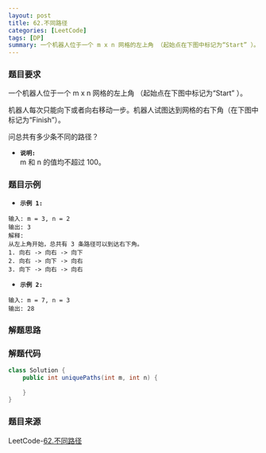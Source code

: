 ```yaml
---
layout: post
title: 62.不同路径
categories: [LeetCode]
tags: [DP]
summary: 一个机器人位于一个 m x n 网格的左上角 （起始点在下图中标记为“Start” ）。
---
```


### 题目要求
一个机器人位于一个 m x n 网格的左上角 （起始点在下图中标记为“Start” ）。

机器人每次只能向下或者向右移动一步。机器人试图达到网格的右下角（在下图中标记为“Finish”）。

问总共有多少条不同的路径？


- **`说明:`**  
m 和 n 的值均不超过 100。

### 题目示例
- **`示例 1:`**  
```
输入: m = 3, n = 2
输出: 3
解释:
从左上角开始，总共有 3 条路径可以到达右下角。
1. 向右 -> 向右 -> 向下
2. 向右 -> 向下 -> 向右
3. 向下 -> 向右 -> 向右
```

- **`示例 2:`**  
```
输入: m = 7, n = 3
输出: 28
```

### 解题思路



### 解题代码
```java
class Solution {
    public int uniquePaths(int m, int n) {
        
    }
}
```

### 题目来源
LeetCode-[62.不同路径](https://leetcode-cn.com/problems/unique-paths/)
